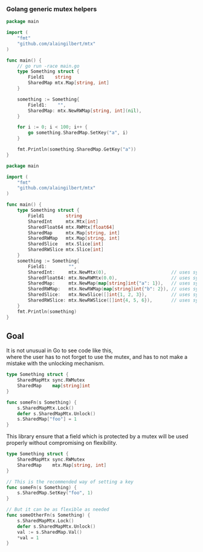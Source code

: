 ### Golang generic mutex helpers

```go
package main

import (
	"fmt"
	"github.com/alaingilbert/mtx"
)

func main() {
	// go run -race main.go
	type Something struct {
		Field1    string
		SharedMap mtx.Map[string, int]
	}

	something := Something{
		Field1:    "",
		SharedMap: mtx.NewRWMap[string, int](nil),
	}

	for i := 0; i < 100; i++ {
		go something.SharedMap.SetKey("a", i)
	}

	fmt.Println(something.SharedMap.GetKey("a"))
}
```

```go
package main

import (
	"fmt"
	"github.com/alaingilbert/mtx"
)

func main() {
	type Something struct {
		Field1        string
		SharedInt     mtx.Mtx[int]
		SharedFloat64 mtx.RWMtx[float64]
		SharedMap     mtx.Map[string, int]
		SharedRWMap   mtx.Map[string, int]
		SharedSlice   mtx.Slice[int]
		SharedRWSlice mtx.Slice[int]
	}
	something := Something{
		Field1:        "",
		SharedInt:     mtx.NewMtx(0),                        // uses sync.Mutex
		SharedFloat64: mtx.NewRWMtx(0.0),                    // uses sync.RWMutex
		SharedMap:     mtx.NewMap(map[string]int{"a": 1}),   // uses sync.Mutex
		SharedRWMap:   mtx.NewRWMap(map[string]int{"b": 2}), // uses sync.RWMutex
		SharedSlice:   mtx.NewSlice([]int{1, 2, 3}),         // uses sync.Mutex
		SharedRWSlice: mtx.NewRWSlice([]int{4, 5, 6}),       // uses sync.RWMutex
	}
	fmt.Println(something)
}
```

## Goal

It is not unusual in Go to see code like this,  
where the user has to not forget to use the mutex, and has to not make a mistake with the unlocking mechanism.
```go
type Something struct {
    SharedMapMtx sync.RWMutex
    SharedMap    map[string]int
}

func someFn(s Something) {
	s.SharedMapMtx.Lock()
	defer s.SharedMapMtx.Unlock()
	s.SharedMap["foo"] = 1
}
```

This library ensure that a field which is protected by a mutex will be used properly without compromising on flexibility.
```go
type Something struct {
    SharedMapMtx sync.RWMutex
    SharedMap    mtx.Map[string, int]
}

// This is the recommended way of setting a key
func someFn(s Something) {
    s.SharedMap.SetKey("foo", 1)
}

// But it can be as flexible as needed
func someOtherFn(s Something) {
    s.SharedMapMtx.Lock()
    defer s.SharedMapMtx.Unlock()
    val := s.SharedMap.Val()
	*val = 1
}
```